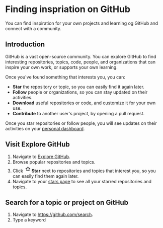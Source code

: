 # Finding inspriation on GitHub

You can find inspiration for your own projects and learning og GitHub and connect with a community.

## Introduction

GitHub is a vast open-source community. You can explore GitHub to find interesting repositories, topics, code, people, and organizations that can inspire your own work, or supports your own learning.

Once you've found something that interests you, you can:

* **Star** the repository or topic, so you can easily find it again later.
* **Follow** people or organizations, so you can stay updated on their activities.
* **Download** useful repositories or code, and customize it for your own use.
* **Contribute** to another user's project, by opening a pull request.

Once you star repositories or follow people, you will see updates on their activities on your [personal dashboard](https://github.com/dashboard).

## Visit Explore GitHub

1. Navigate to [Explore GitHub](https://github.com/explore).
2. Browse popular repositories and topics.
3. Click ![star](../img/star.jpg)**Star** next to repositories and topics that interest you, so you can easily find them again later.
4. Navigate to your [stars page](https://github.com/stars) to see all your starred repositories and topics.

## Search for a topic or project on GitHub

1. Navigate to https://github.com/search.
2. Type a keyword 